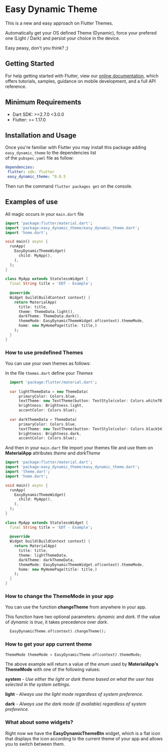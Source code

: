 # Easy Dynamic Theme
  
This is a new and easy approach on Flutter Themes.

Automatically get your OS defined Theme (Dynamic), force your prefered one (Light / Dark) and persist your choice in the device.

Easy peasy, don't you think? ;)

## Getting Started  
  
For help getting started with Flutter, view our [online documentation](https://flutter.dev/docs), which offers tutorials, samples, guidance on mobile development, and a full API reference.  
  
## Minimum Requirements  
  
- Dart SDK: >=2.7.0 <3.0.0  
- Flutter: >= 1.17.0  
  
## Installation and Usage  
  
Once you're familiar with Flutter you may install this package adding `easy_dynamic_theme` to the dependencies list  
of the `pubspec.yaml` file as follow:  
  
```yaml  
dependencies:  
 flutter: sdk: flutter  
 easy_dynamic_theme: ^0.0.5
 ```
 
Then run the command `flutter packages get` on the console.  
  
## Examples of use  
  
All magic occurs in your `main.dart` file  
  
```dart  
import 'package:flutter/material.dart';
import 'package:easy_dynamic_theme/easy_dynamic_theme.dart';
import 'home.dart';

void main() async { 
  runApp( 
    EasyDynamicThemeWidget( 
      child: MyApp(), 
    ), 
  );
}  
  
class MyApp extends StatelessWidget {  
  final String title = 'EDT - Example'; 
   
  @override 
  Widget build(BuildContext context) { 
    return MaterialApp( 
      title: title, 
      theme: ThemeData.light(), 
      darkTheme: ThemeData.dark(), 
      themeMode: EasyDynamicThemeWidget.of(context).themeMode, 
      home: new MyHomePage(title: title,) 
    ); 
  }
}  
```  
  
### How to use predefined Themes 
  
You can use your own themes as follows:

In the file `themes.dart` define your *Themes*
```dart  
  import 'package:flutter/material.dart';
  
  var lightThemeData = new ThemeData(
      primaryColor: Colors.blue,
      textTheme: new TextTheme(button: TextStyle(color: Colors.white70)),
      brightness: Brightness.light,
      accentColor: Colors.blue);
  
  var darkThemeData = ThemeData(
      primaryColor: Colors.blue,
      textTheme: new TextTheme(button: TextStyle(color: Colors.black54)),
      brightness: Brightness.dark,
      accentColor: Colors.blue);
```  
  
And then in your `main.dart` file import your themes file and use them on **MaterialApp** attributes *theme* and *darkTheme*
```dart  
import 'package:flutter/material.dart';
import 'package:easy_dynamic_theme/easy_dynamic_theme.dart';
import 'theme.dart';
import 'home.dart';

void main() async { 
  runApp( 
    EasyDynamicThemeWidget( 
      child: MyApp(), 
    ), 
  );
}  
  
class MyApp extends StatelessWidget {  
  final String title = 'EDT - Example'; 
   
  @override 
  Widget build(BuildContext context) { 
    return MaterialApp( 
      title: title, 
      theme: lightThemeData, 
      darkTheme: darkThemeData, 
      themeMode: EasyDynamicThemeWidget.of(context).themeMode, 
      home: new MyHomePage(title: title,) 
    ); 
  }
}  
```  
  
### How to change the ThemeMode in your app  
  
You can use the function **changeTheme** from anywhere in your app.

This function have two optional parameters: *dynamic* and *dark*.
If the value of *dynamic* is *true*, it takes precedence over *dark*.
```dart  
  EasyDynamicTheme.of(context).changeTheme();
```  
  
  
### How to get your app current theme  
  
```dart  
ThemeMode themeMode = EasyDynamicTheme.of(context).themeMode;  
```  
  
The above example will return a value of the *enum* used by **MaterialApp's** **ThemeMode** with one of the following values:

**system** - *Use either the light or dark theme based on what the user has selected in the system settings.*

**light** - *Always use the light mode regardless of system preference.*

**dark** - *Always use the dark mode (if available) regardless of system preference.*

### What about some widgets?
Right now we have the **EasyDynamicThemeBtn** widget, which is a flat icon that displays the icon according to the current theme of your app and allows you to switch between them.